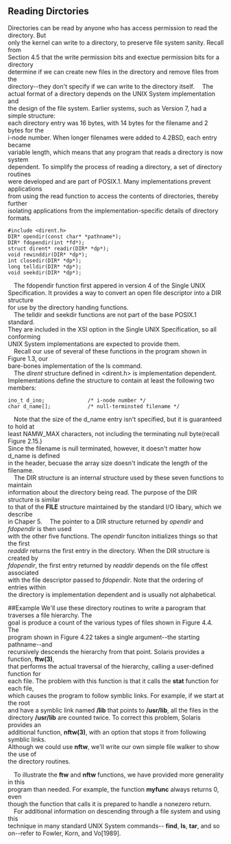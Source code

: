## Reading Dirctories
Directories can be read by anyone who has access permission to read the directory. But  
only the kernel can write to a directory, to preserve file system sanity. Recall from  
Section 4.5 that the write permission bits and exectue permission bits for a directory  
determine if we can create new files in the directory and remove files from the  
directory--they don't specify if we can write to the directory itself.
&ensp;&ensp;The actual format of a directory depends on the UNIX System implementation and  
the design of the file system. Earlier systems, such as Version 7, had a simple structure:  
each directory entry was 16 bytes, with 14 bytes for the filename and 2 bytes for the  
i-node number. When longer filenames were added to 4.2BSD, each entry became  
variable length, which means that any program that reads a directory is now system  
dependent. To simplify the process of reading a directory, a set of directory routines  
were developed and are part of POSIX.1. Many implementations prevent applications  
from using the read function to access the contents of directories, thereby further  
isolating applications from the implementation-specific details of directory formats.  

```
#include <dirent.h>
DIR* opendir(const char* *pathname*);
DIR* fdopendir(int *fd*);
struct dirent* readir(DIR* *dp*);
void rewinddir(DIR* *dp*);
int closedir(DIR* *dp*);
long telldir(DIR* *dp*);
void seekdir(DIR* *dp*);
```
&ensp;&ensp;The fdopendir function first appered in version 4 of the Single UNIX  
Specification. It provides a way to convert an open file descriptor into a DIR structure  
for use by the directory handing functions.  
&ensp;&ensp;The telldir and seekdir functions are not part of the base POSIX.1 standard.  
They are included in the XSI option in the Single UNIX Specification, so all conforming  
UNIX System implementations are expected to provide them.  
&ensp;&ensp;Recall our use of several of these functions in the program shown in Figure 1.3, our  
bare-bones implementation of the ls command.  
&ensp;&ensp;The *dirent* structure defined in <dirent.h> is implementation dependent.  
Implementations define the structure to contain at least the following two members:  
```
ino_t d_ino;              /* i-node number */
char d_name[];            /* null-terminsted filename */
```
&ensp;&ensp;Note that the size of the d_name entry isn't specified, but it is guaranteed to hold at  
least NAMW_MAX characters, not including the terminating null byte(recall Figure 2.15.)  
Since the filename is null terminated, however, it doesn't matter how d_name is defined  
in the header, becuase the array size doesn't indicate the length of the filename.  
&ensp;&ensp;The DIR structure is an internal structure used by these seven functions to maintain  
information about the directory being read. The purpose of the DIR structure is similar  
to that of the **FILE** structure maintained by the standard I/O libary, which we describe  
in Chaper 5.
&ensp;&ensp;The pointer to a DIR structure returned by *opendir* and *fdopendir* is then used  
with the other five functions. The *opendir* funciton initializes things so that the first  
*readdir* returns the first entry in the directory. When the DIR structure is created by  
*fdopendir*, the first entry returned by *readdir* depends on the file offest associated  
with the file descriptor passed to *fdopendir*. Note that the ordering of entries within  
the directory is implementation dependent and is usually not alphabetical.

##Example
We'll use these directory routines to write a parogram that traverses a file hierarchy. The  
goal is produce a count of the various types of files shown in Figure 4.4. The  
program shown in Figure 4.22 takes a single argument--the starting pathname--and  
recursively descends the hierarchy from that point. Solaris provides a function, **ftw(3)**,  
that performs the actual traversal of the hierarchy, calling a user-defined function for  
each file. The problem with this function is that it calls the **stat** function for each file,  
which causes the program to follow symblic links. For example, if we start at the root  
and have a symblic link named **/lib** that points to **/usr/lib**, all the files in the  
directory **/usr/lib** are counted twice. To correct this problem, Solaris provides an  
additional function, **nftw(3)**, with an option that stops it from following symblic links.  
Although we could use **nftw**, we'll write our own simple file walker to show the use of  
the directory routines.

&ensp;&ensp;To illustrate the **ftw** and **nftw** functions, we have provided more generality in this  
program than needed. For example, the function **myfunc** always returns 0, even  
though the function that calls it is prepared to handle a nonezero return.  
&ensp;&ensp;For additional information on descending through a file system and using this  
technique in many standard UNIX System commands-- **find**, **ls**, **tar**, and so  
on--refer to Fowler, Korn, and Vo[1989].
